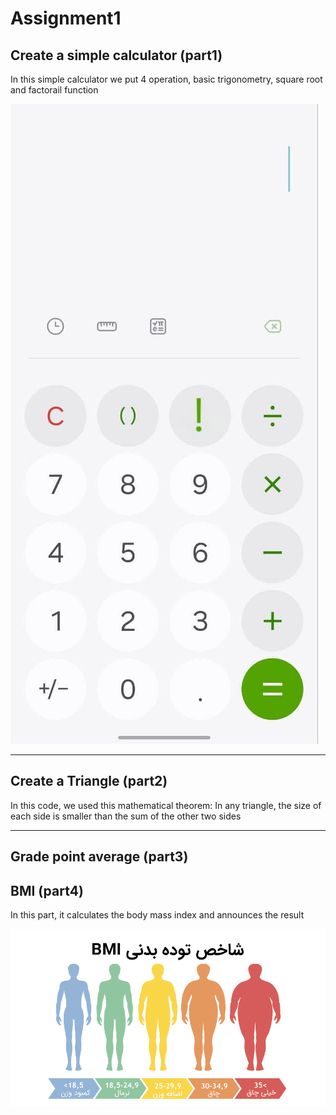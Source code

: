 # Assignment1

## Create a simple calculator (part1)
In this simple calculator we put 4 operation, basic trigonometry, square root and factorail function

![calculator](img/photo_2024-01-08_18-08-54.jpg)


---
## Create a Triangle (part2)
In this code, we used this mathematical theorem:
In any triangle, the size of each side is smaller than the sum of the other two sides

---

## Grade point average (part3)
## BMI (part4)
In this part, it calculates the body mass index and announces the result

![bmi](img/bmi-cover.png)